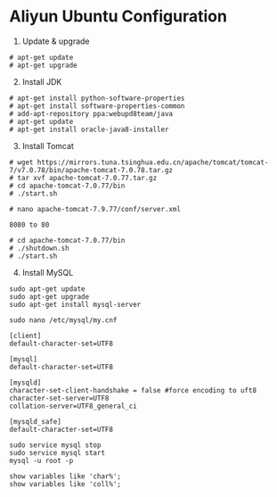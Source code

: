 # Aliyun Ubuntu Configuration

1. Update & upgrade
```
# apt-get update
# apt-get upgrade
```   

2. Install JDK
```shell
# apt-get install python-software-properties
# apt-get install software-properties-common
# add-apt-repository ppa:webupd8team/java
# apt-get update
# apt-get install oracle-java8-installer
```

3. Install Tomcat
```shell
# wget https://mirrors.tuna.tsinghua.edu.cn/apache/tomcat/tomcat-7/v7.0.78/bin/apache-tomcat-7.0.78.tar.gz
# tar xvf apache-tomcat-7.0.77.tar.gz
# cd apache-tomcat-7.0.77/bin
# ./start.sh
```

```shell
# nano apache-tomcat-7.9.77/conf/server.xml
```

```text
8080 to 80
```

```shell
# cd apache-tomcat-7.0.77/bin
# ./shutdown.sh
# ./start.sh
```

4. Install MySQL

```shell
sudo apt-get update
sudo apt-get upgrade
sudo apt-get install mysql-server
```

```shell
sudo nano /etc/mysql/my.cnf
```
```text
[client]
default-character-set=UTF8

[mysql]
default-character-set=UTF8

[mysqld]
character-set-client-handshake = false #force encoding to uft8
character-set-server=UTF8
collation-server=UTF8_general_ci

[mysqld_safe]
default-character-set=UTF8
```
```shell
sudo service mysql stop
sudo service mysql start
mysql -u root -p

show variables like 'char%';
show variables like 'coll%';
```